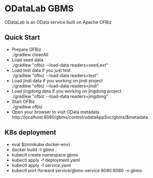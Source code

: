 # ODataLab GBMS
ODataLab is an OData service built on Apache OFBiz

## Quick Start
+ Prepare OFBiz<br>./gradlew cleanAll
+ Load seed data<br>./gradlew "ofbiz --load-data readers=seed,ext"
+ Load test data if you just test<br>./gradlew "ofbiz --load-data readers=test"
+ Load jindi data if you working on jindi project<br>./gradlew "ofbiz --load-data readers=jindi"
+ Load jingdong data if you working on jingdong project<br>./gradlew "ofbiz --load-data readers=jingdong"
+ Start OFBiz<br>./gradlew ofbiz
+ Open your browser to visit OData metadata<br>http://localhost:8080/gbms/control/odataAppSvc/gbms/$metadata

## K8s deployment
+ eval $(minikube docker-env)
+ docker build -t gbms .
+ kubectl create namespace gbms
+ kubectl apply -f deployment.yaml
+ kubectl apply -f service.yaml
+ kubectl port-forward service/gbms-service 8080:8080 -n gbms
